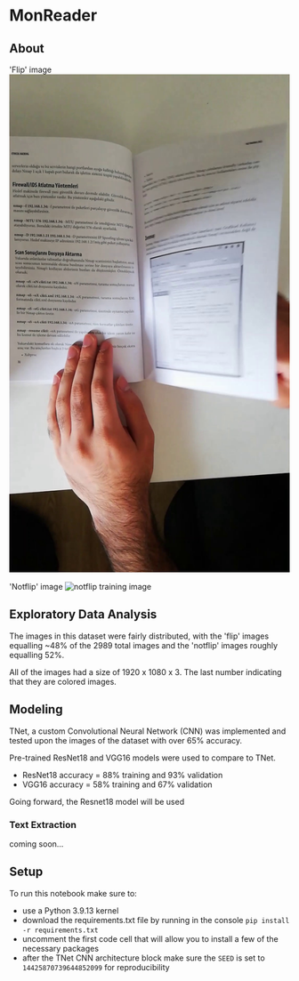 # MonReader

## About


'Flip' image
![flip training image](images/training/flip/0001_000000010.jpg?raw=true)


'Notflip' image
![notflip training image](images/training/notflip/0001_00000001.jpg?raw=true)

## Exploratory Data Analysis
The images in this dataset were fairly distributed, with the 'flip' images equalling ~48% of the 2989 total images and the 'notflip' images roughly equalling 52%.

All of the images had a size of 1920 x 1080 x 3. The last number indicating that they are colored images.

## Modeling
TNet, a custom Convolutional Neural Network (CNN) was implemented and tested upon the images of the dataset with over 65% accuracy.

Pre-trained ResNet18 and VGG16 models were used to compare to TNet.
* ResNet18 accuracy = 88% training and 93% validation
* VGG16 accuracy = 58% training and 67% validation

Going forward, the Resnet18 model will be used

### Text Extraction
coming soon...

## Setup
To run this notebook make sure to: 
* use a Python 3.9.13 kernel
* download the requirements.txt file by running in the console `pip install -r requirements.txt`
* uncomment the first code cell that will allow you to install a few of the necessary packages
* after the TNet CNN architecture block make sure the `SEED` is set to `14425870739644852099` for reproducibility